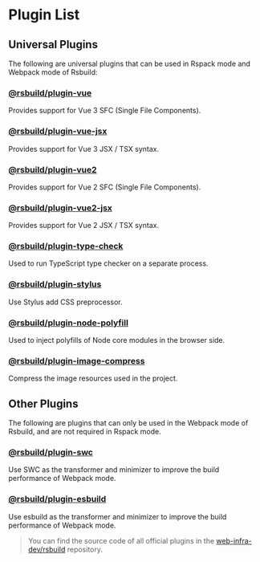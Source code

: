 # Plugin List

## Universal Plugins

The following are universal plugins that can be used in Rspack mode and Webpack mode of Rsbuild:

### [@rsbuild/plugin-vue](/plugins/list/plugin-vue.html)

Provides support for Vue 3 SFC (Single File Components).

### [@rsbuild/plugin-vue-jsx](/plugins/list/plugin-vue-jsx.html)

Provides support for Vue 3 JSX / TSX syntax.

### [@rsbuild/plugin-vue2](/plugins/list/plugin-vue2.html)

Provides support for Vue 2 SFC (Single File Components).

### [@rsbuild/plugin-vue2-jsx](/plugins/list/plugin-vue2-jsx.html)

Provides support for Vue 2 JSX / TSX syntax.

### [@rsbuild/plugin-type-check](/plugins/list/plugin-type-check.html)

Used to run TypeScript type checker on a separate process.

### [@rsbuild/plugin-stylus](/plugins/list/plugin-stylus.html)

Use Stylus add CSS preprocessor.

### [@rsbuild/plugin-node-polyfill](/plugins/list/plugin-node-polyfill.html)

Used to inject polyfills of Node core modules in the browser side.

### [@rsbuild/plugin-image-compress](/plugins/list/plugin-image-compress.html)

Compress the image resources used in the project.

## Other Plugins

The following are plugins that can only be used in the Webpack mode of Rsbuild, and are not required in Rspack mode.

### [@rsbuild/plugin-swc](/plugins/list/plugin-swc.html)

Use SWC as the transformer and minimizer to improve the build performance of Webpack mode.

### [@rsbuild/plugin-esbuild](/plugins/list/plugin-esbuild.html)

Use esbuild as the transformer and minimizer to improve the build performance of Webpack mode.

> You can find the source code of all official plugins in the [web-infra-dev/rsbuild](https://github.com/web-infra-dev/rsbuild) repository.
